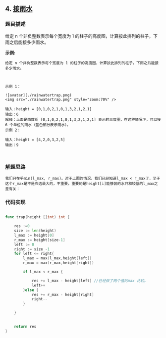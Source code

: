## 4. [接雨水](https://leetcode-cn.com/problems/trapping-rain-water/)

### 题目描述
给定 n 个非负整数表示每个宽度为 1 的柱子的高度图，计算按此排列的柱子，下雨之后能接多少雨水。

 



**示例:**
```
给定 n 个非负整数表示每个宽度为 1 的柱子的高度图，计算按此排列的柱子，下雨之后能接多少雨水。



示例 1：

![avatar](./rainwatertrap.png)
<img src="./rainwatertrap.png" style="zoom:70%" />

输入：height = [0,1,0,2,1,0,1,3,2,1,2,1]
输出：6
解释：上面是由数组 [0,1,0,2,1,0,1,3,2,1,2,1] 表示的高度图，在这种情况下，可以接 6 个单位的雨水（蓝色部分表示雨水）。 
示例 2：

输入：height = [4,2,0,3,2,5]
输出：9



```

### 解题思路

```
我们只在乎min(l_max, r_max)。对于上图的情况，我们已经知道l_max < r_max了，至于这个r_max是不是右边最大的，不重要。重要的是height[i]能够装的水只和较低的l_max之差有关：

```
### 代码实现
```go

func trap(height []int) int {

    res :=0
    size := len(height)
    l_max := height[0]
    r_max := height[size-1] 
    left := 0
    right := size -1
    for left <= right{
        l_max = max(l_max,height[left])
        r_max = max(r_max,height[right]) 

        if l_max < r_max { 

            res += l_max - height[left] //已经做了两个值的max 比较。  
            left++
        }else {
            res += r_max - height[right]
            right--
        }

    }
    
    
    return res
}
```
